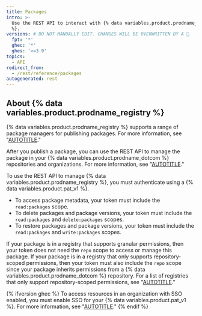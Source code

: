 ```yaml
---
title: Packages
intro: >-
  Use the REST API to interact with {% data variables.product.prodname_registry
  %}.
versions: # DO NOT MANUALLY EDIT. CHANGES WILL BE OVERWRITTEN BY A 🤖
  fpt: '*'
  ghec: '*'
  ghes: '>=3.9'
topics:
  - API
redirect_from:
  - /rest/reference/packages
autogenerated: rest
---
```


## About {% data variables.product.prodname_registry %}

{% data variables.product.prodname_registry %} supports a range of package managers for publishing packages. For more information, see "[AUTOTITLE](/packages/learn-github-packages/introduction-to-github-packages#supported-clients-and-formats)."

After you publish a package, you can use the REST API to manage the package in your {% data variables.product.prodname_dotcom %} repositories and organizations. For more information, see "[AUTOTITLE](/packages/learn-github-packages/deleting-and-restoring-a-package)."

To use the REST API to manage {% data variables.product.prodname_registry %}, you must authenticate using a {% data variables.product.pat_v1 %}.
- To access package metadata, your token must include the `read:packages` scope.
- To delete packages and package versions, your token must include the `read:packages` and `delete:packages` scopes.
- To restore packages and package versions, your token must include the `read:packages` and `write:packages` scopes.

If your package is in a registry that supports granular permissions, then your token does not need the `repo` scope to access or manage this package. If your package is in a registry that only supports repository-scoped permissions, then your token must also include the `repo` scope since your package inherits permissions from a {% data variables.product.prodname_dotcom %} repository. For a list of registries that only support repository-scoped permissions, see "[AUTOTITLE](/packages/learn-github-packages/about-permissions-for-github-packages#permissions-for-repository-scoped-packages)."

{% ifversion ghec %}
To access resources in an organization with SSO enabled, you must enable SSO for your {% data variables.product.pat_v1 %}. For more information, see "[AUTOTITLE](/authentication/authenticating-with-saml-single-sign-on/authorizing-a-personal-access-token-for-use-with-saml-single-sign-on)."
{% endif %}

<!-- Content after this section is automatically generated -->
